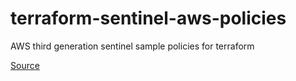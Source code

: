 # terraform-sentinel-aws-policies

AWS third generation sentinel sample policies for terraform

[Source](https://github.com/hashicorp/terraform-sentinel-policies)

